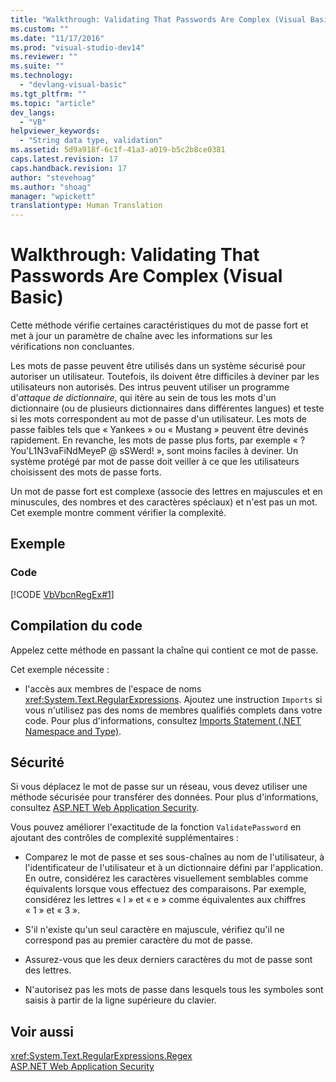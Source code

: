 ```yaml
---
title: "Walkthrough: Validating That Passwords Are Complex (Visual Basic) | Microsoft Docs"
ms.custom: ""
ms.date: "11/17/2016"
ms.prod: "visual-studio-dev14"
ms.reviewer: ""
ms.suite: ""
ms.technology: 
  - "devlang-visual-basic"
ms.tgt_pltfrm: ""
ms.topic: "article"
dev_langs: 
  - "VB"
helpviewer_keywords: 
  - "String data type, validation"
ms.assetid: 5d9a918f-6c1f-41a3-a019-b5c2b8ce0381
caps.latest.revision: 17
caps.handback.revision: 17
author: "stevehoag"
ms.author: "shoag"
manager: "wpickett"
translationtype: Human Translation
---
```

# Walkthrough: Validating That Passwords Are Complex (Visual Basic)
Cette méthode vérifie certaines caractéristiques du mot de passe fort et met à jour un paramètre de chaîne avec les informations sur les vérifications non concluantes.  
  
 Les mots de passe peuvent être utilisés dans un système sécurisé pour autoriser un utilisateur.  Toutefois, ils doivent être difficiles à deviner par les utilisateurs non autorisés.  Des intrus peuvent utiliser un programme d'*attaque de dictionnaire*, qui itère au sein de tous les mots d'un dictionnaire \(ou de plusieurs dictionnaires dans différentes langues\) et teste si les mots correspondent au mot de passe d'un utilisateur.  Les mots de passe faibles tels que « Yankees » ou « Mustang » peuvent être devinés rapidement.  En revanche, les mots de passe plus forts, par exemple « ?You'L1N3vaFiNdMeyeP @ sSWerd\! », sont moins faciles à deviner.  Un système protégé par mot de passe doit veiller à ce que les utilisateurs choisissent des mots de passe forts.  
  
 Un mot de passe fort est complexe \(associe des lettres en majuscules et en minuscules, des nombres et des caractères spéciaux\) et n'est pas un mot.  Cet exemple montre comment vérifier la complexité.  
  
## Exemple  
  
### Code  
 [!CODE [VbVbcnRegEx#1](../CodeSnippet/VS_Snippets_VBCSharp/VbVbcnRegEx#1)]  
  
## Compilation du code  
 Appelez cette méthode en passant la chaîne qui contient ce mot de passe.  
  
 Cet exemple nécessite :  
  
-   l'accès aux membres de l'espace de noms <xref:System.Text.RegularExpressions>.  Ajoutez une instruction `Imports` si vous n'utilisez pas des noms de membres qualifiés complets dans votre code.  Pour plus d'informations, consultez [Imports Statement \(.NET Namespace and Type\)](../../../../visual-basic/language-reference/statements/imports-statement-net-namespace-and-type.md).  
  
## Sécurité  
 Si vous déplacez le mot de passe sur un réseau, vous devez utiliser une méthode sécurisée pour transférer des données.  Pour plus d'informations, consultez [ASP.NET Web Application Security](../Topic/ASP.NET%20Web%20Application%20Security.md).  
  
 Vous pouvez améliorer l'exactitude de la fonction `ValidatePassword` en ajoutant des contrôles de complexité supplémentaires :  
  
-   Comparez le mot de passe et ses sous\-chaînes au nom de l'utilisateur, à l'identificateur de l'utilisateur et à un dictionnaire défini par l'application.  En outre, considérez les caractères visuellement semblables comme équivalents lorsque vous effectuez des comparaisons.  Par exemple, considérez les lettres « l » et « e » comme équivalentes aux chiffres « 1 » et « 3 ».  
  
-   S'il n'existe qu'un seul caractère en majuscule, vérifiez qu'il ne correspond pas au premier caractère du mot de passe.  
  
-   Assurez\-vous que les deux derniers caractères du mot de passe sont des lettres.  
  
-   N'autorisez pas les mots de passe dans lesquels tous les symboles sont saisis à partir de la ligne supérieure du clavier.  
  
## Voir aussi  
 <xref:System.Text.RegularExpressions.Regex>   
 [ASP.NET Web Application Security](../Topic/ASP.NET%20Web%20Application%20Security.md)